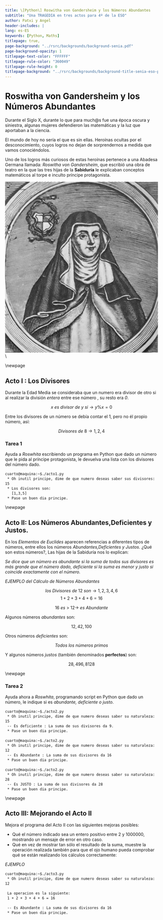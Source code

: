 ```yaml
---
title: \[Python\] Roswitha von Gandersheim y los Números Abundantes
subtitle: "Una TRAGEDIA en tres actos para 4º de la ESO"
author: Patxi y Angel
header-includes: |
lang: es-ES
keywords: [Python, Maths]
titlepage: true,
page-background: "../rsrc/backgrounds/background-senia.pdf"
page-background-opacity: 1
titlepage-text-color: "FFFFFF"
titlepage-rule-color: "360049"
titlepage-rule-height: 0
titlepage-background: "../rsrc/backgrounds/background-title-senia-eso-python.pdf"
---
```


# Roswitha von Gandersheim y los Números Abundantes

Durante el Siglo X, durante lo que para much@s fue una época oscura y siniestra, algunas mujeres defendieron las matemáticas y la luz que aportaban a la ciencia.

El mundo de hoy no sería el que es sin ellas. Heroínas ocultas por el desconocimiento, cuyos logros no dejan de sorprendernos a medida que vamos conociéndolos. 

Uno de los logros más curiosos de estas heroínas pertenece a una Abadesa Germana llamada: *Roswitha von Gandersheim*, que escribió una obra de teatro en la que las tres hijas de la **Sabiduría** le explicaban conceptos matemáticos al torpe e inculto príncipe protagonista. 

![Roswitha](imgs/Gandersheim.jpg)\

\newpage
## Acto I : Los Divisores

Durante la Edad Media se consideraba que un numero era divisor de otro si al realizar la división *entera* entre ese número , su resto era *0*.

$$x\ es\ divisor\ de\ y\ si \rightarrow y \% x = 0$$

Entre los divisores de un número se debía contar el 1, pero no él propio número, así:

$$Divisores\ de\ 8 \rightarrow { 1,2,4 }$$

### Tarea 1

Ayuda a *Roswhita* escribiendo un programa en Python que dado un número que le pida al príncipe protagonista, le devuelva una lista con los divisores del número dado.

```shell
cuarto@maquina:~$./acto1.py
 * Oh inutil principe, dime de que numero deseas saber sus divisores: 15
 * Los divisores son: 
   [1,3,5]
 * Pase un buen dia principe.
```

\newpage
## Acto II: Los Números Abundantes,Deficientes y Justos.

En los *Elementos de Euclides* aparecen referencias a diferentes tipos de números, entre ellos los números *Abundantes,Deficientes y Justos*. ¿Qué son estos números?, Las hijas de la Sabiduría nos lo explican:


*Se dice que un número es abundante si la suma de todos sus divisores es más grande que el número dado, deficiente si la suma es menor y justo si coincide exactamente con el número.*

*EJEMPLO del Cálculo de Números Abundantes*

$$los\ Divisores\ de\ 12\ son \rightarrow {1,2,3,4,6}$$
$$1+2+3+4+6=16$$

$$16\ es\ >\ 12\rightarrow\ es\ Abundante$$

Algunos números *abundantes* son:

$$12,42,100$$



Otros números *deficientes* son:

$$Todos\ los\ números\ primos$$

Y algunos números *justos* (también denominados **perfectos**) son:

$$28,496,8128$$


\newpage
### Tarea 2

Ayuda ahora a *Roswhita*, programando script en Python que dado un número, le indique si es *abundante, deficiente o justo*.


```shell
cuarto@maquina:~$./acto2.py
 * Oh inutil principe, dime de que numero deseas saber su naturaleza: 15
 -- Es deficiente : La suma de sus divisores da 9.
 * Pase un buen dia principe.

cuarto@maquina:~$./acto2.py
 * Oh inutil principe, dime de que numero deseas saber su naturaleza: 12
 -- Es Abundante : La suma de sus divisores da 16
 * Pase un buen dia principe.

cuarto@maquina:~$./acto2.py
 * Oh inutil principe, dime de que numero deseas saber su naturaleza: 28
 -- Es JUSTO : La suma de sus divisores da 28
 * Pase un buen dia principe.
```

\newpage
## Acto III: Mejorando el Acto II

Mejora el programa del Acto II con las siguientes mejoras posibles:

 - Qué el número indicado sea un entero positivo entre 2 y 1000000, mostrando un mensaje de error en otro caso.
 - Qué en vez de mostrar tan sólo el resultado de la suma, muestre la operación realizada también para que el ojo humano
   pueda comprobar qué se están realizando los cálculos correctamente:

*EJEMPLO*
```shell
cuarto@maquina:~$./acto3.py
 * Oh inutil principe, dime de que numero deseas saber su naturaleza: 12

 La operacion es la siguiente:
 1 + 2 + 3 + 4 + 6 = 16

 -- Es Abundante : La suma de sus divisores da 16
 * Pase un buen dia principe.
```



